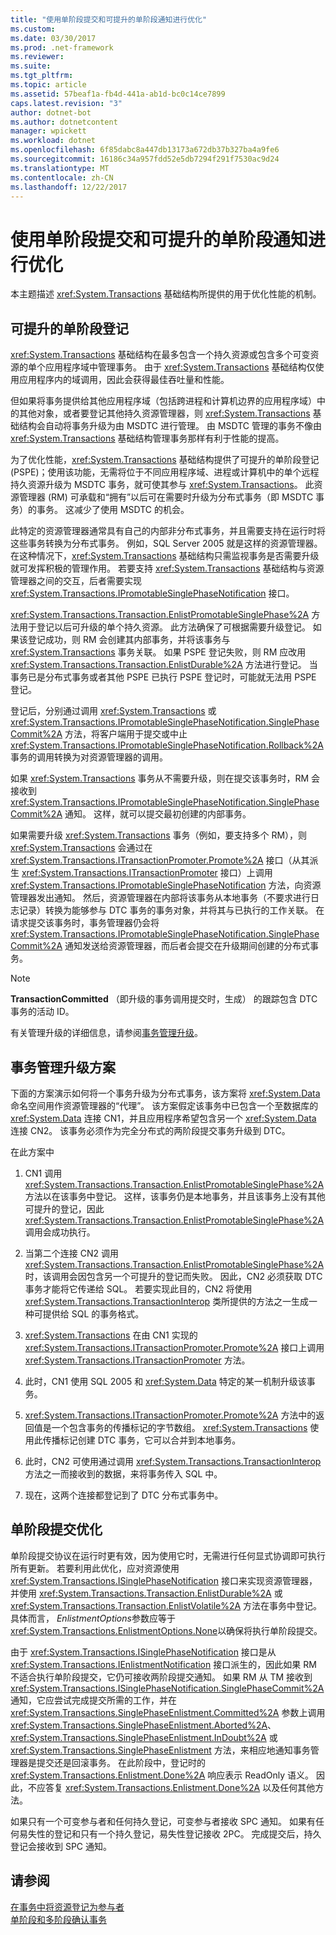 ```yaml
---
title: "使用单阶段提交和可提升的单阶段通知进行优化"
ms.custom: 
ms.date: 03/30/2017
ms.prod: .net-framework
ms.reviewer: 
ms.suite: 
ms.tgt_pltfrm: 
ms.topic: article
ms.assetid: 57beaf1a-fb4d-441a-ab1d-bc0c14ce7899
caps.latest.revision: "3"
author: dotnet-bot
ms.author: dotnetcontent
manager: wpickett
ms.workload: dotnet
ms.openlocfilehash: 6f85dabc8a447db13173a672db37b327ba4a9fe6
ms.sourcegitcommit: 16186c34a957fdd52e5db7294f291f7530ac9d24
ms.translationtype: MT
ms.contentlocale: zh-CN
ms.lasthandoff: 12/22/2017
---
```

# <a name="optimization-using-single-phase-commit-and-promotable-single-phase-notification"></a>使用单阶段提交和可提升的单阶段通知进行优化
本主题描述 <xref:System.Transactions> 基础结构所提供的用于优化性能的机制。  
  
## <a name="promotable-single-phase-enlistment"></a>可提升的单阶段登记  
 <xref:System.Transactions> 基础结构在最多包含一个持久资源或包含多个可变资源的单个应用程序域中管理事务。 由于 <xref:System.Transactions> 基础结构仅使用应用程序内的域调用，因此会获得最佳吞吐量和性能。  
  
 但如果将事务提供给其他应用程序域（包括跨进程和计算机边界的应用程序域）中的其他对象，或者要登记其他持久资源管理器，则 <xref:System.Transactions> 基础结构会自动将事务升级为由 MSDTC 进行管理。 由 MSDTC 管理的事务不像由 <xref:System.Transactions> 基础结构管理事务那样有利于性能的提高。  
  
 为了优化性能，<xref:System.Transactions> 基础结构提供了可提升的单阶段登记 (PSPE)；使用该功能，无需将位于不同应用程序域、进程或计算机中的单个远程持久资源升级为 MSDTC 事务，就可使其参与 <xref:System.Transactions>。  此资源管理器 (RM) 可承载和“拥有”以后可在需要时升级为分布式事务（即 MSDTC 事务）的事务。 这减少了使用 MSDTC 的机会。  
  
 此特定的资源管理器通常具有自己的内部非分布式事务，并且需要支持在运行时将这些事务转换为分布式事务。 例如，SQL Server 2005 就是这样的资源管理器。 在这种情况下，<xref:System.Transactions> 基础结构只需监视事务是否需要升级就可发挥积极的管理作用。 若要支持 <xref:System.Transactions> 基础结构与资源管理器之间的交互，后者需要实现 <xref:System.Transactions.IPromotableSinglePhaseNotification> 接口。  
  
 <xref:System.Transactions.Transaction.EnlistPromotableSinglePhase%2A> 方法用于登记以后可升级的单个持久资源。 此方法确保了可根据需要升级登记。 如果该登记成功，则 RM 会创建其内部事务，并将该事务与 <xref:System.Transactions> 事务关联。 如果 PSPE 登记失败，则 RM 应改用 <xref:System.Transactions.Transaction.EnlistDurable%2A> 方法进行登记。 当事务已是分布式事务或者其他 PSPE 已执行 PSPE 登记时，可能就无法用 PSPE 登记。  
  
 登记后，分别通过调用 <xref:System.Transactions> 或 <xref:System.Transactions.IPromotableSinglePhaseNotification.SinglePhaseCommit%2A> 方法，将客户端用于提交或中止 <xref:System.Transactions.IPromotableSinglePhaseNotification.Rollback%2A> 事务的调用转换为对资源管理器的调用。  
  
 如果 <xref:System.Transactions> 事务从不需要升级，则在提交该事务时，RM 会接收到 <xref:System.Transactions.IPromotableSinglePhaseNotification.SinglePhaseCommit%2A> 通知。 这样，就可以提交最初创建的内部事务。  
  
 如果需要升级 <xref:System.Transactions> 事务（例如，要支持多个 RM），则 <xref:System.Transactions> 会通过在 <xref:System.Transactions.ITransactionPromoter.Promote%2A> 接口（从其派生 <xref:System.Transactions.ITransactionPromoter> 接口）上调用 <xref:System.Transactions.IPromotableSinglePhaseNotification> 方法，向资源管理器发出通知。 然后，资源管理器在内部将该事务从本地事务（不要求进行日志记录）转换为能够参与 DTC 事务的事务对象，并将其与已执行的工作关联。 在请求提交该事务时，事务管理器仍会将 <xref:System.Transactions.IPromotableSinglePhaseNotification.SinglePhaseCommit%2A> 通知发送给资源管理器，而后者会提交在升级期间创建的分布式事务。  
  
> [!NOTE]
>  **TransactionCommitted** （即升级的事务调用提交时，生成） 的跟踪包含 DTC 事务的活动 ID。  
  
 有关管理升级的详细信息，请参阅[事务管理升级](../../../../docs/framework/data/transactions/transaction-management-escalation.md)。  
  
## <a name="transaction-management-escalation-scenario"></a>事务管理升级方案  
 下面的方案演示如何将一个事务升级为分布式事务，该方案将 <xref:System.Data> 命名空间用作资源管理器的“代理”。 该方案假定该事务中已包含一个至数据库的 <xref:System.Data> 连接 CN1，并且应用程序希望包含另一个 <xref:System.Data> 连接 CN2。 该事务必须作为完全分布式的两阶段提交事务升级到 DTC。  
  
 在此方案中  
  
1.  CN1 调用 <xref:System.Transactions.Transaction.EnlistPromotableSinglePhase%2A> 方法以在该事务中登记。 这样，该事务仍是本地事务，并且该事务上没有其他可提升的登记，因此 <xref:System.Transactions.Transaction.EnlistPromotableSinglePhase%2A> 调用会成功执行。  
  
2.  当第二个连接 CN2 调用 <xref:System.Transactions.Transaction.EnlistPromotableSinglePhase%2A> 时，该调用会因包含另一个可提升的登记而失败。 因此，CN2 必须获取 DTC 事务才能将它传递给 SQL。 若要实现此目的，CN2 将使用 <xref:System.Transactions.TransactionInterop> 类所提供的方法之一生成一种可提供给 SQL 的事务格式。  
  
3.  <xref:System.Transactions> 在由 CN1 实现的 <xref:System.Transactions.ITransactionPromoter.Promote%2A> 接口上调用 <xref:System.Transactions.ITransactionPromoter> 方法。  
  
4.  此时，CN1 使用 SQL 2005 和 <xref:System.Data> 特定的某一机制升级该事务。  
  
5.  <xref:System.Transactions.ITransactionPromoter.Promote%2A> 方法中的返回值是一个包含事务的传播标记的字节数组。 <xref:System.Transactions> 使用此传播标记创建 DTC 事务，它可以合并到本地事务。  
  
6.  此时，CN2 可使用通过调用 <xref:System.Transactions.TransactionInterop> 方法之一而接收到的数据，来将事务传入 SQL 中。  
  
7.  现在，这两个连接都登记到了 DTC 分布式事务中。  
  
## <a name="single-phase-commit-optimization"></a>单阶段提交优化  
 单阶段提交协议在运行时更有效，因为使用它时，无需进行任何显式协调即可执行所有更新。 若要利用此优化，应对资源使用 <xref:System.Transactions.ISinglePhaseNotification> 接口来实现资源管理器，并使用 <xref:System.Transactions.Transaction.EnlistDurable%2A> 或 <xref:System.Transactions.Transaction.EnlistVolatile%2A> 方法在事务中登记。 具体而言， *EnlistmentOptions*参数应等于<xref:System.Transactions.EnlistmentOptions.None>以确保将执行单阶段提交。  
  
 由于 <xref:System.Transactions.ISinglePhaseNotification> 接口是从 <xref:System.Transactions.IEnlistmentNotification> 接口派生的，因此如果 RM 不适合执行单阶段提交，它仍可接收两阶段提交通知。  如果 RM 从 TM 接收到 <xref:System.Transactions.ISinglePhaseNotification.SinglePhaseCommit%2A> 通知，它应尝试完成提交所需的工作，并在 <xref:System.Transactions.SinglePhaseEnlistment.Committed%2A> 参数上调用 <xref:System.Transactions.SinglePhaseEnlistment.Aborted%2A>、<xref:System.Transactions.SinglePhaseEnlistment.InDoubt%2A> 或 <xref:System.Transactions.SinglePhaseEnlistment> 方法，来相应地通知事务管理器是提交还是回滚事务。 在此阶段中，登记时的 <xref:System.Transactions.Enlistment.Done%2A> 响应表示 ReadOnly 语义。 因此，不应答复 <xref:System.Transactions.Enlistment.Done%2A> 以及任何其他方法。  
  
 如果只有一个可变参与者和任何持久登记，可变参与者接收 SPC 通知。  如果有任何易失性的登记和只有一个持久登记，易失性登记接收 2PC。 完成提交后，持久登记会接收到 SPC 通知。  
  
## <a name="see-also"></a>请参阅  
 [在事务中将资源登记为参与者](../../../../docs/framework/data/transactions/enlisting-resources-as-participants-in-a-transaction.md)  
 [单阶段和多阶段确认事务](../../../../docs/framework/data/transactions/committing-a-transaction-in-single-phase-and-multi-phase.md)

